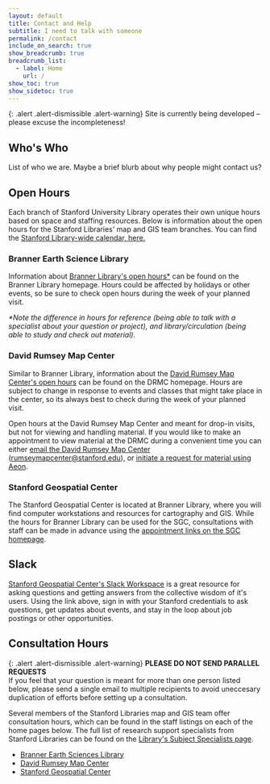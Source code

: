 ```yaml
---
layout: default
title: Contact and Help
subtitle: I need to talk with someone
permalink: /contact
include_on_search: true
show_breadcrumb: true
breadcrumb_list:
  - label: Home
    url: /
show_toc: true
show_sidetoc: true
---
```


{: .alert .alert-dismissible .alert-warning}
Site is currently being developed – please excuse the incompleteness!

## Who's Who

List of who we are. Maybe a brief blurb about why people might contact us?

## Open Hours

Each branch of Stanford University Library operates their own unique hours based on space and staffing resources. Below is information about the open hours for the Stanford Libraries' map and GIS team branches. You can find the [Stanford Library-wide calendar, here.](https://library-hours.stanford.edu/)  

### Branner Earth Science Library

Information about [Branner Library's open hours\*](https://library.stanford.edu/libraries/branner-earth-sciences-library-map-collections) can be found on the Branner Library homepage. Hours could be affected by holidays or other events, so be sure to check open hours during the week of your planned visit.

_\*Note the difference in hours for reference (being able to talk with a specialist about your question or project), and library/circulation (being able to study and check out material)._

### David Rumsey Map Center

Similar to Branner Library, information about the [David Rumsey Map Center's open hours](https://library.stanford.edu/libraries/david-rumsey-map-center) can be found on the DRMC homepage. Hours are subject to change in response to events and classes that might take place in the center, so its always best to check during the week of your planned visit.

Open hours at the David Rumsey Map Center and meant for drop-in visits, but not for viewing and handling material. If you would like to make an appointment to view material at the DRMC during a convenient time you can either [email the David Rumsey Map Center](mailto:rumseymapcenter@stanford.edu) (rumseymapcenter@stanford.edu), or [initiate a request for material using Aeon](#).

### Stanford Geospatial Center

The Stanford Geospatial Center is located at Branner Library, where you will find computer workstations and resources for cartography and GIS. While the hours for Branner Library can be used for the SGC, consultations with staff can be made in advance using the [appointment links on the SGC homepage](https://library.stanford.edu/libraries/stanford-geospatial-center).

## Slack

[Stanford Geospatial Center's Slack Workspace](https://stanford-geospatial.slack.com/) is a great resource for asking questions and getting answers from the collective wisdom of it's users. Using the link above, sign in with your Stanford credentials to ask questions, get updates about events, and stay in the loop about job postings or other opportunities.

## Consultation Hours

{: .alert .alert-dismissible .alert-warning}
<b>PLEASE DO NOT SEND PARALLEL REQUESTS</b> <br>
If you feel that your question is meant for more than one person listed below, please send a single email to multiple recipients to avoid uneccesary duplication of efforts before setting up a consultation.

Several members of the Stanford Libraries map and GIS team offer consultation hours, which can be found in the staff listings on each of the home pages below. The full list of research support specialists from Stanford Libraries can be found on the [Library's Subject Specialists page](https://library.stanford.edu/libraries/stanford-geospatial-center).

- [Branner Earth Sciences Library](https://library.stanford.edu/libraries/branner-earth-sciences-library-map-collections)
- [David Rumsey Map Center](https://library.stanford.edu/libraries/david-rumsey-map-center)
- [Stanford Geospatial Center](https://library.stanford.edu/libraries/stanford-geospatial-center)
